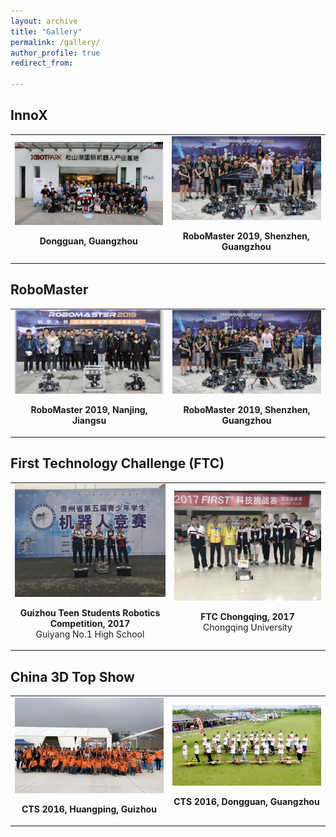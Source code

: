 ```yaml
---
layout: archive
title: "Gallery"
permalink: /gallery/
author_profile: true
redirect_from:

---
```


## InnoX

<html>
    <table style="margin-left: auto; margin-right: auto; border: none">
        <tr style="border: none">
            <td style="border: none">
                <div align="center" id="member">
                <img src="/images/ssh-camp.jpg" width="600px">
                <p>
                <div align="center"><b>Dongguan, Guangzhou</b></div>
                </p>
                </div>
            </td>
            <td style="border: none">
                <div align="center" id="member">
                <img src="/images/rm-2019-robots.jpg" width="600px">
                <p>
                <div align="center"><b>RoboMaster 2019, Shenzhen, Guangzhou</b></div>
                </p>
                </div>
            </td>
        </tr>
    </table>
</html>


## RoboMaster

<html>
    <table style="margin-left: auto; margin-right: auto; border: none">
        <tr style="border: none">
            <td style="border: none">
                <div align="center" id="member">
                <img src="/images/rm-2020-robots.jpg" width="600px">
                <p>
                <div align="center"><b>RoboMaster 2019, Nanjing, Jiangsu</b></div>
                </p>
                </div>
            </td>
            <td style="border: none">
                <div align="center" id="member">
                <img src="/images/rm-2019-robots.jpg" width="600px">
                <p>
                <div align="center"><b>RoboMaster 2019, Shenzhen, Guangzhou</b></div>
                </p>
                </div>
            </td>
        </tr>
    </table>
</html>



## First Technology Challenge (FTC)

<html>
    <table style="margin-left: auto; margin-right: auto; border: none">
        <tr style="border: none">
            <td style="border: none">
                <div align="center" id="member">
                <img src="/images/FTC-guizhou.jpg" width="600px">
                <p>
                <div align="center"><b>Guizhou Teen Students Robotics Competition, 2017</b></div>
                <div align="center">Guiyang No.1 High School</div> 
                </p>
                </div>
            </td>
            <td style="border: none">
                <div align="center" id="member">
                <img src="/images/FTC-chongqing.jpg" width="600px">
                <p>
                <div align="center"><b>FTC Chongqing, 2017</b></div>
                    <div align="center">Chongqing University</div> 
                </p>
                </div>
            </td>
        </tr>
    </table>
</html>


## China 3D Top Show

<html>
    <table style="margin-left: auto; margin-right: auto; border: none">
        <tr style="border: none">
            <td style="border: none">
                <div align="center" id="member">
                <img src="/images/cts2016.jpg" width="600px">
                <p>
                <div align="center"><b>CTS 2016, Huangping, Guizhou</b></div>
                </p>
                </div>
            </td>
            <td style="border: none">
                <div align="center" id="member">
                <img src="/images/cts2015.jpg" width="600px">
                <p>
                <div align="center"><b>CTS 2016, Dongguan, Guangzhou</b></div>
                </p>
                </div>
            </td>
        </tr>
    </table>
</html>
